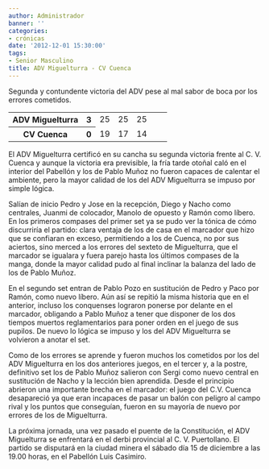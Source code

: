 ```yaml
---
author: Administrador
banner: ''
categories:
- crónicas
date: '2012-12-01 15:30:00'
tags:
- Senior Masculino
title: ADV Miguelturra - CV Cuenca
---
```


Segunda y contundente victoria del ADV pese al mal sabor de boca por los errores cometidos. 

<table>
<tr>
<th>ADV Miguelturra</th><th>3</th>
<td>25</td><td>25</td><td>25</td><td></td><td></td>
</tr>
<tr>
<th>CV Cuenca</th><th>0</th>
<td>19</td><td>17</td><td>14</td><td></td><td></td>
</tr>
</table>

El ADV Miguelturra certificó en su cancha su segunda victoria frente al C. V. Cuenca y aunque la victoria era previsible, la fría tarde otoñal caló en el interior del Pabellón y los de Pablo Muñoz no fueron capaces de calentar el ambiente, pero la mayor calidad de los del ADV Miguelturra se impuso por simple lógica.
<!--break-->
Salían de inicio Pedro y Jose en la recepción, Diego y Nacho como centrales, Juanmi de colocador, Manolo de opuesto y Ramón como líbero. En los primeros compases del primer set ya se pudo ver la tónica de cómo discurriría el partido: clara ventaja de los de casa en el marcador que hizo que se confiaran en exceso, permitiendo a los de Cuenca, no por sus aciertos, sino merced a los errores del sexteto de Miguelturra, que el marcador se igualara y fuera parejo hasta los últimos compases de la manga, donde la mayor calidad pudo al final inclinar la balanza del lado de los de Pablo Muñoz. 

En el segundo set entran de Pablo Pozo en sustitución de Pedro y Paco por Ramón, como nuevo líbero. Aún así se repitió la misma historia que en el anterior, incluso los conquenses lograron ponerse por delante en el marcador, obligando a Pablo Muñoz a tener que disponer de los dos tiempos muertos reglamentarios para poner orden en el juego de sus pupilos. De nuevo lo lógica se impuso y los del ADV Miguelturra se volvieron a anotar el set. 

Como de los errores se aprende y fueron muchos los cometidos por los del ADV Miguelturra en los dos anteriores juegos, en el tercer y, a la postre, definitivo set los de Pablo Muñoz salieron con Sergi como nuevo central en sustitución de Nacho y la lección bien aprendida. Desde el principio abrieron una importante brecha en el marcador: el juego del C.V. Cuenca desapareció ya que eran incapaces de pasar un balón con peligro al campo rival y los puntos que conseguían, fueron en su mayoría de nuevo por errores de los de Miguelturra.

La próxima jornada, una vez pasado el puente de la Constitución, el ADV Miguelturra se enfrentará en el derbi provincial al C. V. Puertollano. El partido se disputará en la ciudad minera el sábado día 15 de diciembre a las 19.00 horas, en el Pabellón Luis Casimiro.


